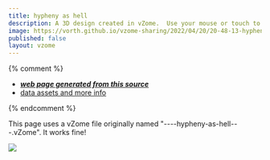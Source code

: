 ```yaml
---
title: hypheny as hell
description: A 3D design created in vZome.  Use your mouse or touch to interact.
image: https://vorth.github.io/vzome-sharing/2022/04/20/20-48-13-hypheny-as-hell/hypheny-as-hell.png
published: false
layout: vzome
---
```


{% comment %}
 - [***web page generated from this source***](<https://vorth.github.io/vzome-sharing/2022/04/20/hypheny-as-hell-20-48-13.html>)
 - [data assets and more info](<https://github.com/vorth/vzome-sharing/tree/main/2022/04/20/20-48-13-hypheny-as-hell/>)
 
{% endcomment %}

This page uses a vZome file originally named "----hypheny-as-hell---.vZome".  It works fine!

<vzome-viewer style="width: 100%; height: 65vh;"
       src="https://vorth.github.io/vzome-sharing/2022/04/20/20-48-13-hypheny-as-hell/hypheny-as-hell.vZome" >
  <img src="https://vorth.github.io/vzome-sharing/2022/04/20/20-48-13-hypheny-as-hell/hypheny-as-hell.png" />
</vzome-viewer>
